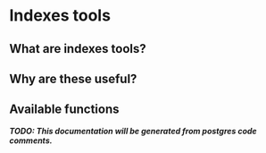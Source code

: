 
# Indexes tools

## What are indexes tools?

## Why are these useful?

## Available functions

***TODO: This documentation will be generated from postgres code comments.***


